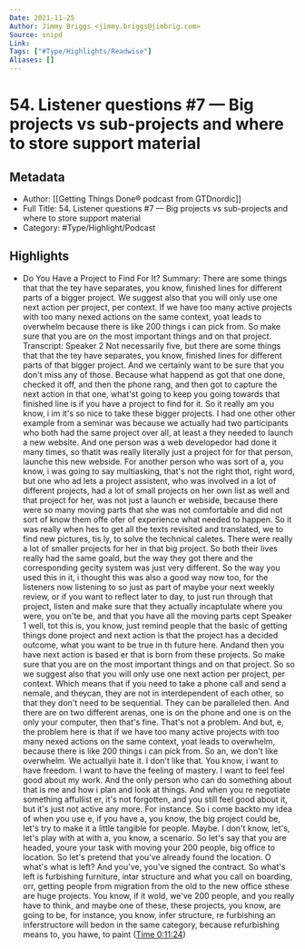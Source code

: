 ```yaml
---
Date: 2021-11-25
Author: Jimmy Briggs <jimmy.briggs@jimbrig.com>
Source: snipd
Link: 
Tags: ["#Type/Highlights/Readwise"]
Aliases: []
---
```

# 54. Listener questions #7 —  Big projects vs sub-projects and where to store support material

## Metadata
- Author: [[Getting Things Done® podcast from GTDnordic]]
- Full Title: 54. Listener questions #7 —  Big projects vs sub-projects and where to store support material
- Category: #Type/Highlight/Podcast

## Highlights
- Do You Have a Project to Find For It?
  Summary:
  There are some things that that the tey have separates, you know, finished lines for different parts of a bigger project. We suggest also that you will only use one next action per project, per context. If we have too many active projects with too many nexed actions on the same context, yoat leads to overwhelm because there is like 200 things i can pick from. So make sure that you are on the most important things and on that project.
  Transcript:
  Speaker 2
  Not necessarily five, but there are some things that that the tey have separates, you know, finished lines for different parts of that bigger project. And we certainly want to be sure that you don't miss any of those. Because what happend as got that one done, checked it off, and then the phone rang, and then got to capture the next action in that one, what'st going to keep you going towards that finished line is if you have a project to find for it. So it really am you know, i im it's so nice to take these bigger projects. I had one other other example from a seminar was because we actually had two participants who both had the same project over all, at least a they needed to launch a new website. And one person was a web developedor had done it many times, so thatit was really literally just a project for for that person, launche this new webside. For another person who was sort of a, you know, i was going to say multiasking, that's not the right thot, right word, but one who ad lets a project assistent, who was involved in a lot of different projects, had a lot of small projects on her own list as well and that project for her, was not just a launch er webside, because there were so many moving parts that she was not comfortable and did not sort of know them offe ofer of experience what needed to happen. So it was really when hes to get all the texts revisited and translated, we to find new pictures, tis ly, to solve the technical caletes. There were really a lot of smaller projects for her in that big project. So both their lives really had the same goald, but the way they got there and the corresponding gecity system was just very different. So the way you used this in it, i thought this was also a good way now too, for the listeners now listening to so just as part of maybe your next weekly review, or if you want to reflect later to day, to just run through that project, listen and make sure that they actually incaptulate where you were, you on'te be, and that you have all the moving parts cept
  Speaker 1
  well, tot this is, you know, just remind people that the basic of getting things done project and next action is that the project has a decided outcome, what you want to be true in th future here. Andand then you have next action is based er that is born from these projects. So make sure that you are on the most important things and on that project. So so we suggest also that you will only use one next action per project, per context. Which means that if you need to take a phone call and send a nemale, and theycan, they are not in interdependent of each other, so that they don't need to be sequential. They can be paralleled then. And there are on two different arenas, one is on the phone and one is on the only your computer, then that's fine. That's not a problem. And but, e, the problem here is that if we have too many active projects with too many nexed actions on the same context, yoat leads to overwhelm, because there is like 200 things i can pick from. So an, we don't like overwhelm. We actuallyii hate it. I don't like that. You know, i want to have freedom. I want to have the feeling of mastery. I want to feel feel good about my work. And the only person who can do something about that is me and how i plan and look at things. And when you re negotiate something affullist er, it's not forgotten, and you still feel good about it, but it's just not active any more. For instance. So i come backto my idea of when you use e, if you have a, you know, the big project could be, let's try to make it a little tangible for people. Maybe. I don't know, let's, let's play with at with a, you know, a scenario. So let's say that you are headed, youre your task with moving your 200 people, big office to location. So let's pretend that you've already found the location. O what's what is left? And you've, you've signed the contract. So what's left is furbishing furniture, intar structure and what you call on boarding, orr, getting people from migration from the old to the new office sthese are huge projects. You know, if it wold, we've 200 people, and you really have to think, and maybe one of these, these projects, you know, are going to be, for instance, you know, infer structure, re furbishing an inferstructore will bedon in the same category, because refurbishing means to, you hawe, to paint ([Time 0:11:24](https://share.snipd.com/snip/9a443722-1d2e-42fb-98bd-1af2ec47a048))
